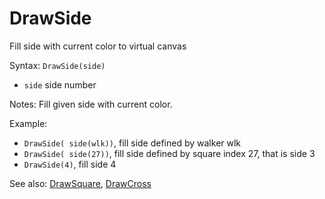 # DrawSide

Fill side with current color to virtual canvas

Syntax: `DrawSide(side)`

* `side` side number 

Notes: Fill given side with current color.

Example:

* `DrawSide( side(wlk))`, fill side defined by walker wlk 
* `DrawSide( side(27))`, fill side defined by square index 27, that is side 3 
* `DrawSide(4)`, fill side 4 

See also: [DrawSquare](/api-native-functions/drawsquare.md), [DrawCross](/api-native-functions/drawcross.md)

